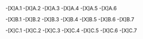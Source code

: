 -[X]A.1
-[X]A.2
-[X]A.3
-[X]A.4
-[X]A.5
-[X]A.6

-[X]B.1
-[X]B.2
-[X]B.3
-[X]B.4
-[X]B.5
-[X]B.6
-[X]B.7

-[X]C.1
-[X]C.2
-[X]C.3
-[X]C.4
-[X]C.5
-[X]C.6
-[X]C.7

